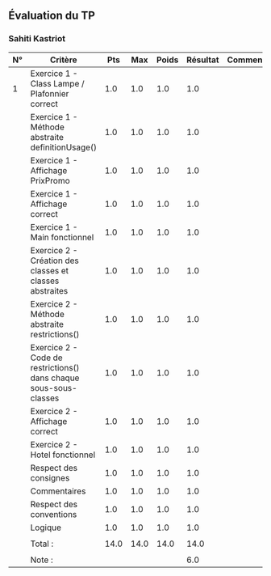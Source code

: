 ## Évaluation du TP ### Sahiti Kastriot| N° | Critère | Pts | Max | Poids | Résultat | Commentaires ||----|---------|--------|-----|------|-------|--------------|| 1 | Exercice 1 - Class Lampe / Plafonnier correct | 1.0 | 1.0 | 1.0 | 1.0 |  | |  | Exercice 1 - Méthode abstraite definitionUsage()  | 1.0 | 1.0 | 1.0 | 1.0 |  | |  | Exercice 1 - Affichage PrixPromo | 1.0 | 1.0 | 1.0 | 1.0 |  | |  | Exercice 1 - Affichage correct | 1.0 | 1.0 | 1.0 | 1.0 |  | |  | Exercice 1 - Main fonctionnel | 1.0 | 1.0 | 1.0 | 1.0 |  | |  | Exercice 2 - Création des classes et classes abstraites | 1.0 | 1.0 | 1.0 | 1.0 |  | |  | Exercice 2 - Méthode abstraite restrictions() | 1.0 | 1.0 | 1.0 | 1.0 |  | |  | Exercice 2 - Code de restrictions() dans chaque sous-sous-classes | 1.0 | 1.0 | 1.0 | 1.0 |  | |  | Exercice 2 - Affichage correct | 1.0 | 1.0 | 1.0 | 1.0 |  | |  | Exercice 2 - Hotel fonctionnel | 1.0 | 1.0 | 1.0 | 1.0 |  | |  | Respect des consignes | 1.0 | 1.0 | 1.0 | 1.0 |  | |  | Commentaires | 1.0 | 1.0 | 1.0 | 1.0 |  | |  | Respect des conventions | 1.0 | 1.0 | 1.0 | 1.0 |  | |  | Logique | 1.0 | 1.0 | 1.0 | 1.0 |  | |  |  |  |  |  |  |  | |  | Total : | 14.0 | 14.0 | 14.0 | 14.0 |  | |  |  |  |  |  |  |  | |  | Note : |  |  |  | 6.0 |  | 